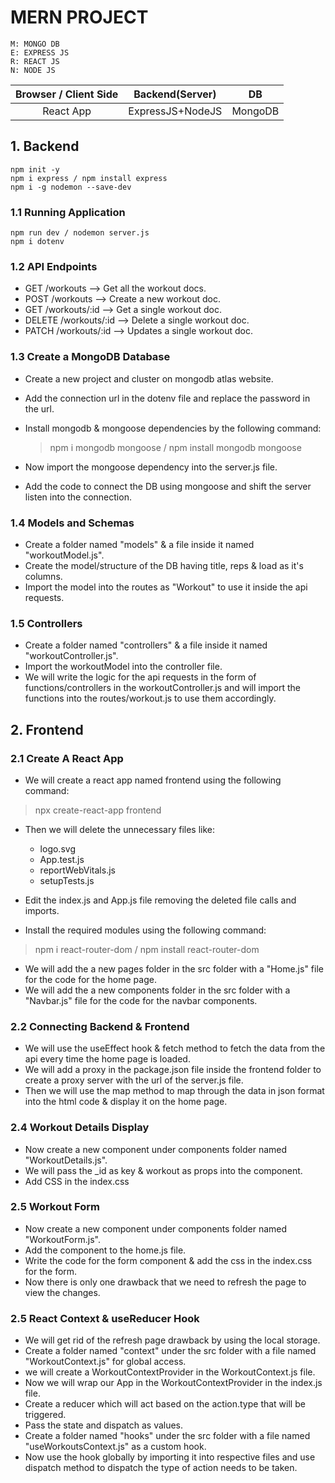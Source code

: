 # MERN PROJECT

    M: MONGO DB
    E: EXPRESS JS
    R: REACT JS
    N: NODE JS

| Browser / Client Side |  Backend(Server)  |     DB    |
|:---------------------:| :---------------: |    :--:   |
|       React App       |  ExpressJS+NodeJS |  MongoDB  |

## 1. Backend

    npm init -y
    npm i express / npm install express
    npm i -g nodemon --save-dev

### 1.1 Running Application

    npm run dev / nodemon server.js
    npm i dotenv

### 1.2 API Endpoints

- GET /workouts --> Get all the workout docs.
- POST /workouts --> Create a new workout doc.
- GET /workouts/:id --> Get a single workout doc.
- DELETE /workouts/:id --> Delete a single workout doc.
- PATCH /workouts/:id --> Updates a single workout doc.

### 1.3 Create a MongoDB Database
- Create a new project and cluster on mongodb atlas website.
- Add the connection url in the dotenv file and replace the password in the url.
- Install mongodb & mongoose dependencies by the following command:

    > npm i mongodb mongoose / npm install mongodb mongoose

- Now import the mongoose dependency into the server.js file.
- Add the code to connect the DB using mongoose and shift the server listen into the connection.

### 1.4 Models and Schemas
- Create a folder named "models" & a file inside it named "workoutModel.js".
- Create the model/structure of the DB having title, reps & load as it's columns.
- Import the model into the routes as "Workout" to use it inside the api requests.

### 1.5 Controllers
- Create a folder named "controllers" & a file inside it named "workoutController.js".
- Import the workoutModel into the controller file.
- We will write the logic for the api requests in the form of functions/controllers in the workoutController.js and will import the functions into the routes/workout.js to use them accordingly.

## 2. Frontend

### 2.1 Create A React App
- We will create a react app named frontend using the following command:

> npx create-react-app frontend

- Then we will delete the unnecessary files like:
    - logo.svg
    - App.test.js
    - reportWebVitals.js
    - setupTests.js

- Edit the index.js and App.js file removing the deleted file calls and imports.

- Install the required modules using the following command:

> npm i react-router-dom / npm install react-router-dom

- We will add the a new pages folder in the src folder with a "Home.js" file for the code for the home page.
- We will add the a new components folder in the src folder with a "Navbar.js" file for the code for the navbar components.

### 2.2 Connecting Backend & Frontend
- We will use the useEffect hook & fetch method to fetch the data from the api every time the home page is loaded.
- We will add a proxy in the package.json file inside the frontend folder to create a proxy server with the url of the server.js file.
- Then we will use the map method to map through the data in json format into the html code & display it on the home page.

### 2.4 Workout Details Display
- Now create a new component under components folder named "WorkoutDetails.js".
- We will pass the _id as key & workout as props into the component.
- Add CSS in the index.css

### 2.5 Workout Form
- Now create a new component under components folder named "WorkoutForm.js".
- Add the component to the home.js file.
- Write the code for the form component & add the css in the index.css for the form.
- Now there is only one drawback that we need to refresh the page to view the changes.

### 2.5 React Context & useReducer Hook
- We will get rid of the refresh page drawback by using the local storage.
- Create a folder named "context" under the src folder with a file named "WorkoutContext.js" for global access.
- we will create a WorkoutContextProvider in the WorkoutContext.js file.
- Now we will wrap our App in the WorkoutContextProvider in the index.js file.
- Create a reducer which will act based on the action.type that will be triggered.
- Pass the state and dispatch as values.
- Create a folder named "hooks" under the src folder with a file named "useWorkoutsContext.js" as a custom hook.
- Now use the hook globally by importing it into respective files and use dispatch method to dispatch the type of action needs to be taken.